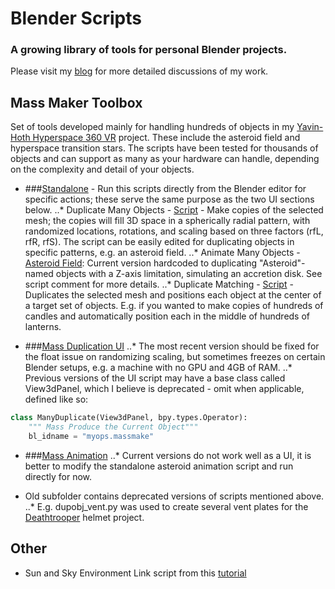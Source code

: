 # Blender Scripts

### A growing library of tools for personal Blender projects.

Please visit my [blog][blog link] for more detailed discussions of my work.


## Mass Maker Toolbox
Set of tools developed mainly for handling hundreds of objects in my [Yavin-Hoth Hyperspace 360 VR][VR] project.
These include the asteroid field and hyperspace transition stars. The scripts have been tested for thousands of objects and can support as many as your hardware can handle, depending on the complexity and detail of your objects.
 
* ###[Standalone][saFolder] - Run this scripts directly from the Blender editor for specific actions; these serve the same purpose as the two UI sections below.
..* Duplicate Many Objects - [Script][dupobj] - Make copies of the selected mesh; the copies will fill 3D space in a spherically radial pattern, with randomized locations, rotations, and scaling based on three factors (rfL, rfR, rfS). The script can be easily edited for duplicating objects in specific patterns, e.g. an asteroid field.
..* Animate Many Objects - [Asteroid Field][asteroidAnim]: Current version hardcoded to duplicating "Asteroid"-named objects with a Z-axis limitation, simulating an accretion disk. See script comment for more details.
..* Duplicate Matching - [Script][matcher] - Duplicates the selected mesh and positions each object at the center of a target set of objects. E.g. if you wanted to make copies of hundreds of candles and automatically position each in the middle of hundreds of lanterns.

* ###[Mass Duplication UI][MDUI]
..* The most recent version should be fixed for the float issue on randomizing scaling, but sometimes freezes on certain Blender setups, e.g. a machine with no GPU and 4GB of RAM.
..* Previous versions of the UI script may have a base class called View3dPanel, which I believe is deprecated - omit when applicable, defined like so:
```python
class ManyDuplicate(View3dPanel, bpy.types.Operator):
    """ Mass Produce the Current Object"""
    bl_idname = "myops.massmake"
```

* ###[Mass Animation][MAUI] 
..* Current versions do not work well as a UI, it is better to modify the standalone asteroid animation script and run directly for now.

* Old subfolder contains deprecated versions of scripts mentioned above.
..* E.g. dupobj_vent.py was used to create several vent plates for the [Deathtrooper][deathtrooper] helmet project.

## Other

* Sun and Sky Environment Link script from this [tutorial](https://www.youtube.com/watch?v=YXso7kNzxIU)

[VR]: https://www.youtube.com/watch?v=thC53_FVSao
[blog link]: https://atomicprime.wordpress.com
[dupobj]: https://github.com/atomicwest/BlenderScripts/blob/master/MassMakerToolbox/standalone/duplicate_many_objects.py
[matcher]: https://github.com/atomicwest/BlenderScripts/blob/master/MassMakerToolbox/standalone/duplicate_matching.py
[asteroidAnim]: https://github.com/atomicwest/BlenderScripts/blob/master/MassMakerToolbox/standalone/asteroid_animate.py
[saFolder]: https://github.com/atomicwest/BlenderScripts/tree/master/MassMakerToolbox/standalone
[MDUI]: https://github.com/atomicwest/BlenderScripts/tree/master/MassMakerToolbox/DuplicationUI
[MAUI]: https://github.com/atomicwest/BlenderScripts/tree/master/MassMakerToolbox/AnimationUI
[deathtrooper]: https://atomicprime.wordpress.com/2016/10/07/dynamic-linking-and-other-updates/
